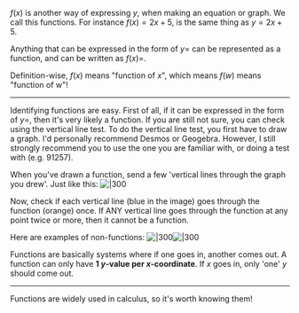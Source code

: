 $f(x)$ is another way of expressing $y$, when making an equation or graph. We call this functions.
For instance $f(x)=2x+5$, is the same thing as $y=2x+5$.

Anything that can be expressed in the form of $y=$ can be represented as a function, and can be written as $f(x)=$.

Definition-wise, $f(x)$ means "function of $x$", which means $f(w)$ means "function of w"!

---

Identifying functions are easy. First of all, if it can be expressed in the form of $y=$, then it's very likely a function. If you are still not sure, you can check using the vertical line test.
To do the vertical line test, you first have to draw a graph. I'd personally recommend Desmos or Geogebra. However, I still strongly recommend you to use the one you are familiar with, or doing a test with (e.g. 91257).

When you've drawn a function, send a few 'vertical lines through the graph you drew'. Just like this:
![|300](Pasted%20image%2020251017104610.png)

Now, check if each vertical line (blue in the image) goes through the function (orange) once. If ANY vertical line goes through the function at any point twice or more, then it cannot be a function.

Here are examples of non-functions:
![|300](Pasted%20image%2020251017104724.png)![|300](Pasted%20image%2020251017104740.png)

Functions are basically systems where if one goes in, another comes out.
A function can only have **1 $y$-value per $x$-coordinate**. If $x$ goes in, only 'one' $y$ should come out.

---

Functions are widely used in calculus, so it's worth knowing them!
